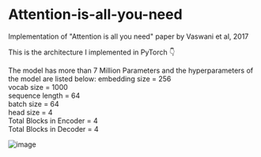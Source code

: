 # Attention-is-all-you-need
Implementation of "Attention is all you need" paper by Vaswani et al, 2017

This is the architecture I implemented in PyTorch 👇

The model has more than 7 Million Parameters and the hyperparameters of the model are listed below:
embedding size = 256\
vocab size = 1000\
sequence length = 64\
batch size = 64\
head size = 4\
Total Blocks in Encoder = 4\
Total Blocks in Decoder = 4


![image](https://github.com/user-attachments/assets/2a9d45eb-e37e-48d9-9514-cb72d366ed0d)
